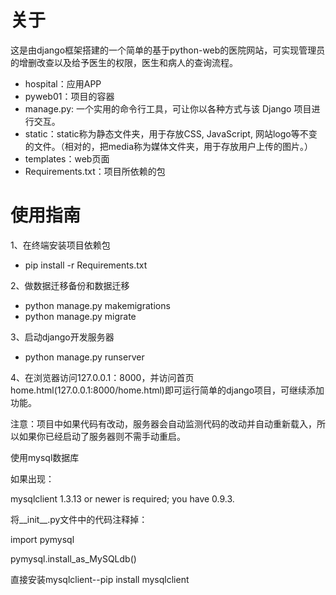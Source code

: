 # 关于
这是由django框架搭建的一个简单的基于python-web的医院网站，可实现管理员的增删改查以及给予医生的权限，医生和病人的查询流程。
* hospital：应用APP
* pyweb01：项目的容器
* manage.py: 一个实用的命令行工具，可让你以各种方式与该 Django 项目进行交互。
* static：static称为静态文件夹，用于存放CSS, JavaScript, 网站logo等不变的文件。（相对的，把media称为媒体文件夹，用于存放用户上传的图片。）
* templates：web页面
* Requirements.txt：项目所依赖的包
# 使用指南
1、在终端安装项目依赖包
* pip install -r Requirements.txt

2、做数据迁移备份和数据迁移
* python manage.py makemigrations
* python manage.py migrate

3、启动django开发服务器
* python manage.py runserver

4、在浏览器访问127.0.0.1：8000，并访问首页home.html(127.0.0.1:8000/home.html)即可运行简单的django项目，可继续添加功能。

注意：项目中如果代码有改动，服务器会自动监测代码的改动并自动重新载入，所以如果你已经启动了服务器则不需手动重启。

使用mysql数据库

如果出现：

mysqlclient 1.3.13 or newer is required; you have 0.9.3.

将__init__.py文件中的代码注释掉：

import pymysql

pymysql.install_as_MySQLdb()

直接安装mysqlclient--pip install mysqlclient
